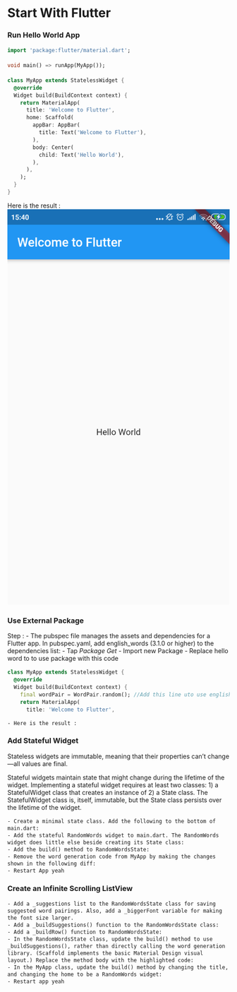 # Start With Flutter
### Run Hello World App

```dart
import 'package:flutter/material.dart';

void main() => runApp(MyApp());

class MyApp extends StatelessWidget {
  @override
  Widget build(BuildContext context) {
    return MaterialApp(
      title: 'Welcome to Flutter',
      home: Scaffold(
        appBar: AppBar(
          title: Text('Welcome to Flutter'),
        ),
        body: Center(
          child: Text('Hello World'),
        ),
      ),
    );
  }
}
```
Here is the result :
<img src="images/startflutter1.png">
### Use External Package

Step :
    - The pubspec file manages the assets and dependencies for  a Flutter app. In pubspec.yaml, add english_words (3.1.0 or higher) to the dependencies list:
    - Tap *Package Get*
    - Import new Package
    - Replace hello word to to use package with this code
```dart
class MyApp extends StatelessWidget {
  @override
  Widget build(BuildContext context) {
    final wordPair = WordPair.random(); //Add this line uto use english word package
    return MaterialApp(
      title: 'Welcome to Flutter',
```
    - Here is the result :

### Add Stateful Widget
Stateless widgets are immutable, meaning that their properties can’t change—all values are final.

Stateful widgets maintain state that might change during the lifetime of the widget. Implementing a stateful widget requires at least two classes: 1) a StatefulWidget class that creates an instance of 2) a State class. The StatefulWidget class is, itself, immutable, but the State class persists over the lifetime of the widget.

    - Create a minimal state class. Add the following to the bottom of main.dart:
    - Add the stateful RandomWords widget to main.dart. The RandomWords widget does little else beside creating its State class:
    - Add the build() method to RandomWordsState:
    - Remove the word generation code from MyApp by making the changes shown in the following diff:
    - Restart App yeah

### Create an Infinite Scrolling ListView
    - Add a _suggestions list to the RandomWordsState class for saving suggested word pairings. Also, add a _biggerFont variable for making the font size larger.
    - Add a _buildSuggestions() function to the RandomWordsState class:
    - Add a _buildRow() function to RandomWordsState:
    - In the RandomWordsState class, update the build() method to use _buildSuggestions(), rather than directly calling the word generation library. (Scaffold implements the basic Material Design visual layout.) Replace the method body with the highlighted code:
    - In the MyApp class, update the build() method by changing the title, and changing the home to be a RandomWords widget:
    - Restart app yeah
